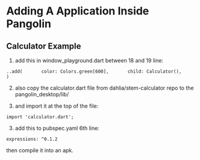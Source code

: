 # Adding A Application Inside Pangolin

## Calculator Example

1. add this in window_playground.dart between 18 and 19 line:


`..add(
       color: Colors.green[600],
       child: Calculator(),
     )`

2. also copy the calculator.dart file from dahlia/stem-calculator repo to the pangolin_desktop/lib/

3. and import it at the top of the file:

`import 'calculator.dart';`

3. add this to pubspec.yaml 6th line:

`expressions: ^0.1.2`

then compile it into an apk.
